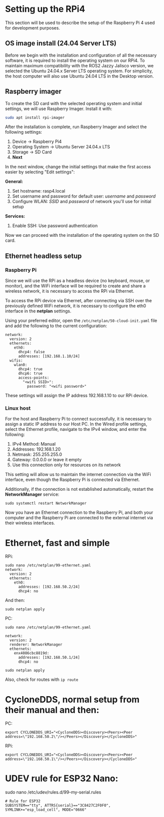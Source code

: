 # **Setting up the RPi4**

This section will be used to describe the setup of the Raspberry Pi 4 used for development purposes.

## OS image install (24.04 Server LTS)

Before we begin with the installation and configuration of all the necessary software, it is required to install the operating system on our RPi4. To maintain maximum compatibility with the ROS2 Jazzy Jalisco version, we selected the Ubuntu 24.04.x Server LTS operating system. For simplicity, the host computer will also use Ubuntu 24.04 LTS in the Desktop version.

## Raspberry imager

To create the SD card with the selected operating system and initial settings, we will use Raspberry Imager. Install it with:

```bash
sudo apt install rpi-imager
```

After the installation is complete, run Raspberry Imager and select the following settings:

 1. Device -> Raspberry Pi4
 2. Operating System -> Ubuntu Server 24.04.x LTS
 3. Storage -> SD Card
 4. **Next**

In the next window, change the initial settings that make the first access easier by selecting "Edit settings":

**General:**
 1. Set hostname: rasp4.local
 2. Set username and password for default user: *username* and *password*
 3. Configure WLAN: *SSID* and *password* of network you'll use for initial setup
 
 **Services:**
 
 1. Enable SSH: 	Use password authentication
 
Now we can proceed with the installation of the operating system on the SD card.

## Ethernet headless setup
### Raspberry Pi

Since we will use the RPi as a headless device (no keyboard, mouse, or monitor), and the WiFi interface will be required to create and share a wireless network, it is necessary to access the RPi via Ethernet.

To access the RPi device via Ethernet, after connecting via SSH over the previously defined WiFi network, it is necessary to configure the eth0 interface in the **netplan** settings.

Using your preferred editor, open the `/etc/netplan/50-cloud-init.yaml` file and add the following to the current configuration:

```
network:
  version: 2
  ethernets:
    eth0:
      dhcp4: false
      addresses: [192.168.1.10/24]
  wifis:
    wlan0:
      dhcp4: true
      dhcp6: true
      access-points:
        "<wifi SSID>":
          password: "<wifi password>"

```
These settings will assign the IP address 192.168.1.10 to our RPi device.

### Linux host

For the host and Raspberry Pi to connect successfully, it is necessary to assign a static IP address to our Host PC. In the Wired profile settings, select the Ethernet profile, navigate to the IPv4 window, and enter the following:

1.  IPv4 Method: Manual
2.  Addresses: 192.168.1.20
3.  Netmask: 255.255.255.0
4.  Gateway: 0.0.0.0 or leave it empty
5.  Use this connection only for resources on its network

This setting will allow us to maintain the internet connection via the WiFi interface, even though the Raspberry Pi is connected via Ethernet.

Additionally, if the connection is not established automatically, restart the **NetworkManager** service:
```
sudo systemctl restart NetworkManager
```
Now you have an Ethernet connection to the Raspberry Pi, and both your computer and the Raspberry Pi are connected to the external internet via their wireless interfaces.

# Ethernet, fast and simple

RPi:

```
sudo nano /etc/netplan/99-ethernet.yaml
network:
  version: 2
  ethernets:
    eth0:
      addresses: [192.168.50.2/24]
      dhcp4: no
```
And then:
```
sudo netplan apply
```

PC:
```
sudo nano /etc/netplan/99-ethernet.yaml
```

```
network:
  version: 2
  renderer: NetworkManager
  ethernets:
    enx4086cbc8819d:
      addresses: [192.168.50.1/24]
      dhcp4: no
```

```
sudo netplan apply
```

Also, check for routes with ```ip route```

# CycloneDDS, normal setup from their manual and then:

PC:
```
export CYCLONEDDS_URI="<CycloneDDS><Discovery><Peers><Peer address=\"192.168.50.2\"/></Peers></Discovery></CycloneDDS>"
```
RPi:
```
export CYCLONEDDS_URI="<CycloneDDS><Discovery><Peers><Peer address=\"192.168.50.1\"/></Peers></Discovery></CycloneDDS>"
```

# UDEV rule for ESP32 Nano:

sudo nano /etc/udev/rules.d/99-my-serial.rules
```
# Rule for ESP32
SUBSYSTEM=="tty", ATTRS{serial}=="3C8427C2F0F0", SYMLINK+="esp_load_cell", MODE="0666"
```